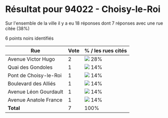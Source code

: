 # Résultat pour 94022 - Choisy-le-Roi

Sur l'ensemble de la ville il y a eu 18 réponses dont 7 réponses avec une rue citée (38%)

6 points noirs identifiés

| Rue | Vote | % / les rues cités|
|-----|------|-------------------|
| Avenue Victor Hugo | 2 | <img src="../../img/bar_28.gif" />&nbsp;28%|
| Quai des Gondoles | 1 | <img src="../../img/bar_14.gif" />&nbsp;14%|
| Pont de Choisy-le-Roi | 1 | <img src="../../img/bar_14.gif" />&nbsp;14%|
| Boulevard des Alliés | 1 | <img src="../../img/bar_14.gif" />&nbsp;14%|
| Avenue Léon Gourdault | 1 | <img src="../../img/bar_14.gif" />&nbsp;14%|
| Avenue Anatole France | 1 | <img src="../../img/bar_14.gif" />&nbsp;14%|
| **Total** | 7 | 100%|
